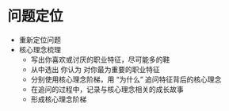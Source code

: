 # 问题定位
- 重新定位问题
- 核心理念梳理
  - 写出你喜欢或讨厌的职业特征，尽可能多的鞋
  - 从中选出 你认为 对你最为重要的职业特征
  - 分别使用核心理念阶梯，用 “为什么” 追问特征背后的核心理念
  - 在追问的过程中，记录与核心理念相关的成长故事
  - 形成核心理念阶梯
  
